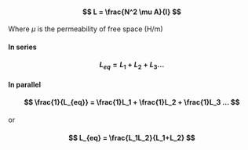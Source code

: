 #### $$ L = \frac{N^2 \mu A}{l} $$
Where $\mu$ is the permeability of free space (H/m)
#### In series
#### $$ L_{eq} = L_1 + L_2 + L_3... $$
#### In parallel
#### $$ \frac{1}{L_{eq}} = \frac{1}L_1 + \frac{1}L_2 + \frac{1}L_3 ... $$
or
#### $$ L_{eq} = \frac{L_1L_2}{L_1+L_2} $$
